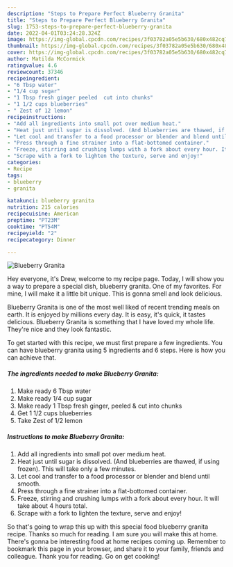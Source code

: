 ```yaml
---
description: "Steps to Prepare Perfect Blueberry Granita"
title: "Steps to Prepare Perfect Blueberry Granita"
slug: 1753-steps-to-prepare-perfect-blueberry-granita
date: 2022-04-01T03:24:28.324Z
image: https://img-global.cpcdn.com/recipes/3f03782a05e5b630/680x482cq70/blueberry-granita-recipe-main-photo.jpg
thumbnail: https://img-global.cpcdn.com/recipes/3f03782a05e5b630/680x482cq70/blueberry-granita-recipe-main-photo.jpg
cover: https://img-global.cpcdn.com/recipes/3f03782a05e5b630/680x482cq70/blueberry-granita-recipe-main-photo.jpg
author: Matilda McCormick
ratingvalue: 4.6
reviewcount: 37346
recipeingredient:
- "6 Tbsp water"
- "1/4 cup sugar"
- "1 Tbsp fresh ginger peeled  cut into chunks"
- "1 1/2 cups blueberries"
- " Zest of 12 lemon"
recipeinstructions:
- "Add all ingredients into small pot over medium heat."
- "Heat just until sugar is dissolved. (And blueberries are thawed, if using frozen). This will take only a few minutes."
- "Let cool and transfer to a food processor or blender and blend until smooth."
- "Press through a fine strainer into a flat-bottomed container."
- "Freeze, stirring and crushing lumps with a fork about every hour. It will take about 4 hours total."
- "Scrape with a fork to lighten the texture, serve and enjoy!"
categories:
- Recipe
tags:
- blueberry
- granita

katakunci: blueberry granita 
nutrition: 215 calories
recipecuisine: American
preptime: "PT23M"
cooktime: "PT54M"
recipeyield: "2"
recipecategory: Dinner

---
```



![Blueberry Granita](https://img-global.cpcdn.com/recipes/3f03782a05e5b630/680x482cq70/blueberry-granita-recipe-main-photo.jpg)

Hey everyone, it's Drew, welcome to my recipe page. Today, I will show you a way to prepare a special dish, blueberry granita. One of my favorites. For mine, I will make it a little bit unique. This is gonna smell and look delicious.



Blueberry Granita is one of the most well liked of recent trending meals on earth. It is enjoyed by millions every day. It is easy, it's quick, it tastes delicious. Blueberry Granita is something that I have loved my whole life. They're nice and they look fantastic.


To get started with this recipe, we must first prepare a few ingredients. You can have blueberry granita using 5 ingredients and 6 steps. Here is how you can achieve that.

<!--inarticleads1-->

##### The ingredients needed to make Blueberry Granita:

1. Make ready 6 Tbsp water
1. Make ready 1/4 cup sugar
1. Make ready 1 Tbsp fresh ginger, peeled &amp; cut into chunks
1. Get 1 1/2 cups blueberries
1. Take  Zest of 1/2 lemon




<!--inarticleads2-->

##### Instructions to make Blueberry Granita:

1. Add all ingredients into small pot over medium heat.
1. Heat just until sugar is dissolved. (And blueberries are thawed, if using frozen). This will take only a few minutes.
1. Let cool and transfer to a food processor or blender and blend until smooth.
1. Press through a fine strainer into a flat-bottomed container.
1. Freeze, stirring and crushing lumps with a fork about every hour. It will take about 4 hours total.
1. Scrape with a fork to lighten the texture, serve and enjoy!




So that's going to wrap this up with this special food blueberry granita recipe. Thanks so much for reading. I am sure you will make this at home. There's gonna be interesting food at home recipes coming up. Remember to bookmark this page in your browser, and share it to your family, friends and colleague. Thank you for reading. Go on get cooking!

